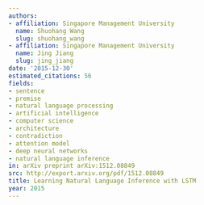 ```yaml
---
authors:
- affiliation: Singapore Management University
  name: Shuohang Wang
  slug: shuohang_wang
- affiliation: Singapore Management University
  name: Jing Jiang
  slug: jing_jiang
date: '2015-12-30'
estimated_citations: 56
fields:
- sentence
- premise
- natural language processing
- artificial intelligence
- computer science
- architecture
- contradiction
- attention model
- deep neural networks
- natural language inference
in: arXiv preprint arXiv:1512.08849
src: http://export.arxiv.org/pdf/1512.08849
title: Learning Natural Language Inference with LSTM
year: 2015
---
```

